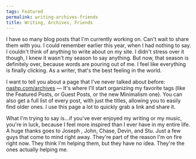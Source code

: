 ```yaml
---
tags: Featured
permalink: writing-archives-friends
title: Writing, Archives, Friends
---
```


I have so many blog posts that I'm currently working on. Can't wait to share them with you. I could remember earlier this year, when I had nothing to say. I couldn't think of anything to write about on my site. I didn't stress over it though, I knew it wasn't my season to say anything. But now, that season is definitely over, because words are pouring out of me. I feel like everything is finally clicking. As a writer, that's the best feeling in the world.

I want to tell you about a page that I've never talked about before: [nashp.com/archives][1] — It's where I'll start organizing my favorite tags (like the Featured Posts, or Guest Posts, or the new Minimalism one). You can also get a full list of every post, with just the titles, allowing you to easily find older ones. I use this page a lot to quickly grab a link and share it. 

What I'm trying to say is...if you've ever enjoyed my writing or my music, you're in luck, because I feel more inspired than I ever have in my entire life. A huge thanks goes to Joseph , John,  Chase,  Devin, and Stu. Just a few guys that come to mind right away. They're part of the reason I'm on fire right now. They think I'm helping them, but they have no idea. They're the ones actually helping me.

[1]:	http://nashp.com/archives